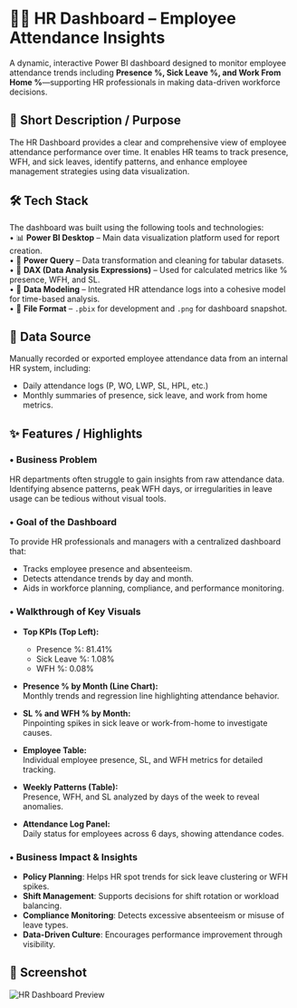 # 🧑‍💼 HR Dashboard – Employee Attendance Insights

A dynamic, interactive Power BI dashboard designed to monitor employee attendance trends including **Presence %, Sick Leave %, and Work From Home %**—supporting HR professionals in making data-driven workforce decisions.

## 📝 Short Description / Purpose

The HR Dashboard provides a clear and comprehensive view of employee attendance performance over time. It enables HR teams to track presence, WFH, and sick leaves, identify patterns, and enhance employee management strategies using data visualization.

## 🛠 Tech Stack

The dashboard was built using the following tools and technologies:<br>
• 📊 **Power BI Desktop** – Main data visualization platform used for report creation.<br>
• 🧹 **Power Query** – Data transformation and cleaning for tabular datasets.<br>
• 🧠 **DAX (Data Analysis Expressions)** – Used for calculated metrics like % presence, WFH, and SL.<br>
• 🔗 **Data Modeling** – Integrated HR attendance logs into a cohesive model for time-based analysis.<br>
• 📝 **File Format** – `.pbix` for development and `.png` for dashboard snapshot.

## 📂 Data Source

Manually recorded or exported employee attendance data from an internal HR system, including:
- Daily attendance logs (P, WO, LWP, SL, HPL, etc.)
- Monthly summaries of presence, sick leave, and work from home metrics.

## ✨ Features / Highlights

### • Business Problem  
HR departments often struggle to gain insights from raw attendance data. Identifying absence patterns, peak WFH days, or irregularities in leave usage can be tedious without visual tools.

### • Goal of the Dashboard  
To provide HR professionals and managers with a centralized dashboard that:
- Tracks employee presence and absenteeism.
- Detects attendance trends by day and month.
- Aids in workforce planning, compliance, and performance monitoring.

### • Walkthrough of Key Visuals  
- **Top KPIs (Top Left):**  
  - Presence %: 81.41%  
  - Sick Leave %: 1.08%  
  - WFH %: 0.08%

- **Presence % by Month (Line Chart):**  
  Monthly trends and regression line highlighting attendance behavior.

- **SL % and WFH % by Month:**  
  Pinpointing spikes in sick leave or work-from-home to investigate causes.

- **Employee Table:**  
  Individual employee presence, SL, and WFH metrics for detailed tracking.

- **Weekly Patterns (Table):**  
  Presence, WFH, and SL analyzed by days of the week to reveal anomalies.

- **Attendance Log Panel:**  
  Daily status for employees across 6 days, showing attendance codes.

### • Business Impact & Insights  
- **Policy Planning**: Helps HR spot trends for sick leave clustering or WFH spikes.  
- **Shift Management**: Supports decisions for shift rotation or workload balancing.  
- **Compliance Monitoring**: Detects excessive absenteeism or misuse of leave types.  
- **Data-Driven Culture**: Encourages performance improvement through visibility.

## 📸 Screenshot

![HR Dashboard Preview](https://github.com/your-username/your-repo-name/blob/main/hr_dashboard.png) <!-- Replace with your actual image path -->
